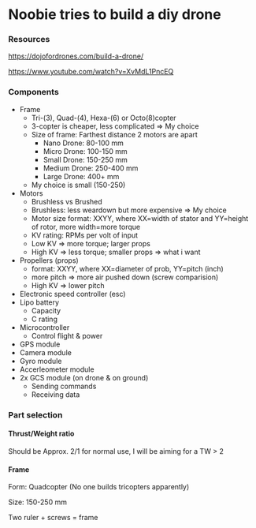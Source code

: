# Noobie tries to build a diy drone

### Resources

https://dojofordrones.com/build-a-drone/

https://www.youtube.com/watch?v=XvMdL1PncEQ


### Components

* Frame
	* Tri-(3), Quad-(4), Hexa-(6) or Octo(8)copter
	* 3-copter is cheaper, less complicated => My choice
	* Size of frame: Farthest distance 2 motors are apart 
		* Nano Drone: 80-100 mm
		* Micro Drone: 100-150 mm
		* Small Drone: 150-250 mm
		* Medium Drone: 250-400 mm
		* Large Drone: 400+ mm
	* My choice is small (150-250)
* Motors
	* Brushless vs Brushed
	* Brushless: less weardown but more expensive => My choice
	* Motor size format: XXYY, where XX=width of stator and YY=height of rotor, more width=more torque
	* KV rating: RPMs per volt of input 
	* Low KV => more torque; larger props
	* High KV => less torque; smaller props => what i want
* Propellers (props)
	* format: XXYY, where XX=diameter of prob, YY=pitch (inch)
	* more pitch => more air pushed down (screw comparision)
	* High KV => lower pitch
* Electronic speed controller (esc)
* Lipo battery
	* Capacity 
	* C rating 
* Microcontroller 
	* Control flight & power
* GPS module
* Camera module
* Gyro module 
* Accerleometer module
* 2x GCS module (on drone & on ground)
	* Sending commands
	* Receiving data

### Part selection


#### Thrust/Weight ratio

Should be Approx. 2/1 for normal use, I will be aiming for a TW > 2

#### Frame

Form: Quadcopter (No one builds tricopters apparently) 

Size: 150-250 mm

Two ruler + screws = frame 


